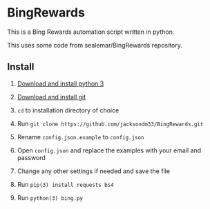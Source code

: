 # BingRewards

This is a Bing Rewards automation script written in python.

This uses some code from sealemar/BingRewards repository.

## Install

1. [Download and install python 3](https://www.python.org/downloads)

2. [Download and install git](https://git-scm.com/downloads)

3. `cd` to installation directory of choice

4. Run `git clone https://github.com/jacksondm33/BingRewards.git`

5. Rename `config.json.example` to `config.json`

6. Open `config.json` and replace the examples with your email and password

7. Change any other settings if needed and save the file

8. Run `pip(3) install requests bs4`

9. Run `python(3) bing.py`


